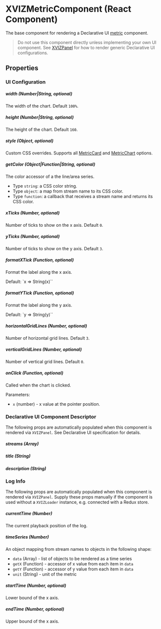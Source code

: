# XVIZMetricComponent (React Component)

The base component for rendering a Declarative UI
[metric](https://github.com/uber/xviz/blob/master/docs/declarative-ui/components.md#Metric)
component.

> Do not use this component directly unless implementing your own UI component. See
> [XVIZPanel](/docs/api-reference/xviz-panel) for how to render generic Declarative UI
> configurations.

## Properties

### UI Configuration

##### width (Number|String, optional)

The width of the chart. Default `100%`.

##### height (Number|String, optional)

The height of the chart. Default `160`.

##### style (Object, optional)

Custom CSS overrides. Supports all
[MetricCard](https://github.com/uber-web/monochrome/blob/master/src/metric-card/README.md#styling)
and
[MetricChart](https://github.com/uber-web/monochrome/blob/master/src/metric-card/README.md#styling-1)
options.

##### getColor (Object|Function|String, optional)

The color accessor of a the line/area series.

- Type `string`: a CSS color string.
- Type `object`: a map from stream name to its CSS color.
- Type `function`: a callback that receives a stream name and returns its CSS color.

##### xTicks (Number, optional)

Number of ticks to show on the x axis. Default `0`.

##### yTicks (Number, optional)

Number of ticks to show on the y axis. Default `3`.

##### formatXTick (Function, optional)

Format the label along the x axis.

Default: `x => String(x)``

##### formatYTick (Function, optional)

Format the label along the y axis.

Default: `y => String(y)``

##### horizontalGridLines (Number, optional)

Number of horizontal grid lines. Default `3`.

##### verticalGridLines (Number, optional)

Number of vertical grid lines. Default `0`.

##### onClick (Function, optional)

Called when the chart is clicked.

Parameters:

- `x` (number) - x value at the pointer position.

### Declarative UI Component Descriptor

The following props are automatically populated when this component is rendered via `XVIZPanel`. See
Declarative UI specification for details.

##### streams (Array)

##### title (String)

##### description (String)

### Log Info

The following props are automatically populated when this component is rendered via `XVIZPanel`.
Supply these props manually if the component is used without a `XVIZLoader` instance, e.g. connected
with a Redux store.

##### currentTime (Number)

The current playback position of the log.

##### timeSeries (Number)

An object mapping from stream names to objects in the following shape:

- `data` (Array) - list of objects to be rendered as a time series
- `getX` (Function) - accessor of x value from each item in `data`
- `getY` (Function) - accessor of y value from each item in `data`
- `unit` (String) - unit of the metric

##### startTime (Number, optional)

Lower bound of the x axis.

##### endTime (Number, optional)

Upper bound of the x axis.
